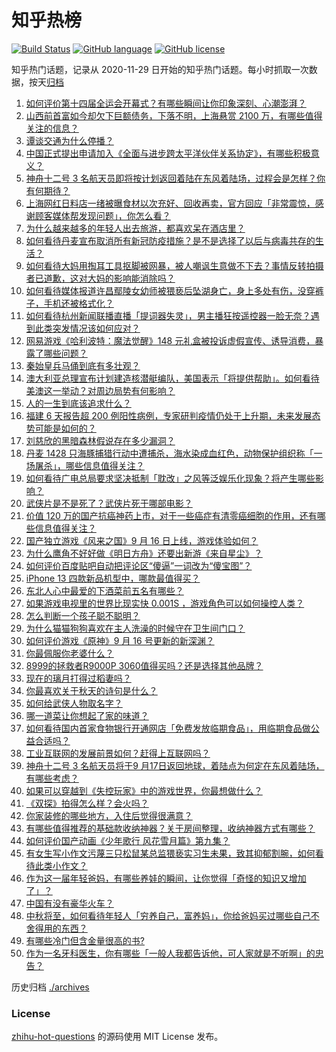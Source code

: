 # 知乎热榜
[![Build Status](https://github.com/ToWeLong/zhihu-hot-questions/workflows/CI/badge.svg)](https://github.com/ToWeLong/zhihu-hot-questions/actions)
[![GitHub language](https://img.shields.io/badge/language-golang-orange.svg)](https://golang.org/)
[![GitHub license](https://img.shields.io/github/license/ToWeLong/zhihu-hot-questions)](https://github.com/ToWeLong/zhihu-hot-questions/blob/main/LICENSE)

知乎热门话题，记录从 2020-11-29 日开始的知乎热门话题。每小时抓取一次数据，按天[归档](./archives)

<!-- BEGIN -->

1. [如何评价第十四届全运会开幕式？有哪些瞬间让你印象深刻、心潮澎湃？](https://www.zhihu.com/question/487062564)
1. [山西前首富如今却欠下巨额债务，下落不明，上海悬赏 2100 万，有哪些值得关注的信息？](https://www.zhihu.com/question/487252576)
1. [谭谈交通为什么停播？](https://www.zhihu.com/question/322357580)
1. [中国正式提出申请加入《全面与进步跨太平洋伙伴关系协定》，有哪些积极意义？](https://www.zhihu.com/question/487298162)
1. [神舟十二号 3 名航天员即将按计划返回着陆在东风着陆场，过程会是怎样？你有何期待？](https://www.zhihu.com/question/486903558)
1. [上海网红日料店一绪被曝食材以次充好、回收再卖，官方回应「非常震惊，感谢顾客媒体帮发现问题」，你怎么看？](https://www.zhihu.com/question/486860382)
1. [为什么越来越多的年轻人出去旅游，都喜欢呆在酒店里？](https://www.zhihu.com/question/485764522)
1. [如何看待丹麦宣布取消所有新冠防疫措施？是不是选择了以后与病毒共存的生活？](https://www.zhihu.com/question/486885290)
1. [如何看待大妈用掏耳工具抠脚被网暴，被人嘲讽生意做不下去？事情反转拍摄者已道歉，这对大妈的影响能消除吗？](https://www.zhihu.com/question/487198728)
1. [如何看待媒体报道许昌鄢陵女幼师被猥亵后坠湖身亡，身上多处有伤，没穿裤子，手机还被格式化？](https://www.zhihu.com/question/486478473)
1. [如何看待杭州新闻联播直播「提词器失灵」，男主播狂按遥控器一脸无奈？遇到此类突发情况该如何应对？](https://www.zhihu.com/question/487183789)
1. [网易游戏《哈利波特：魔法觉醒》148 元礼盒被投诉虚假宣传、诱导消费，暴露了哪些问题？](https://www.zhihu.com/question/486055459)
1. [秦始皇兵马俑到底有多壮观？](https://www.zhihu.com/question/64107181)
1. [澳大利亚总理宣布计划建造核潜艇编队，美国表示「将提供帮助」。如何看待美澳这一举动？对周边局势有何影响？](https://www.zhihu.com/question/487196387)
1. [人的一生到底该追求什么？](https://www.zhihu.com/question/38869606)
1. [福建 6 天报告超 200 例阳性病例，专家研判疫情仍处于上升期，未来发展态势可能是如何的？](https://www.zhihu.com/question/487338745)
1. [刘慈欣的黑暗森林假说存在多少漏洞？](https://www.zhihu.com/question/451440009)
1. [丹麦 1428 只海豚捕猎行动中遭捕杀，海水染成血红色，动物保护组织称「一场屠杀」，哪些信息值得关注？](https://www.zhihu.com/question/486715589)
1. [如何看待广电总局要求坚决抵制「耽改」之风等泛娱乐化现象？将产生哪些影响？](https://www.zhihu.com/question/487337737)
1. [武侠片是不是死了？武侠片死于哪部电影？](https://www.zhihu.com/question/19633656)
1. [价值 120 万的国产抗癌神药上市，对于一些癌症有清零癌细胞的作用，还有哪些信息值得关注？](https://www.zhihu.com/question/487048154)
1. [国产独立游戏《风来之国》9 月 16 日上线，游戏体验如何？](https://www.zhihu.com/question/487026882)
1. [为什么鹰角不好好做《明日方舟》还要出新游《来自星尘》？](https://www.zhihu.com/question/487062782)
1. [如何评价百度贴吧自动把评论区“傻逼”一词改为“傻宝图”？](https://www.zhihu.com/question/486910251)
1. [iPhone 13 四款新品机型中，哪款最值得买？](https://www.zhihu.com/question/487173222)
1. [东北人心中最爱的下酒菜前五名有哪些？](https://www.zhihu.com/question/477928234)
1. [如果游戏电视里的世界比现实快 0.001S ，游戏角色可以如何操控人类？](https://www.zhihu.com/question/487191269)
1. [怎么判断一个孩子聪不聪明？](https://www.zhihu.com/question/460441961)
1. [为什么猫猫狗狗喜欢在主人洗澡的时候守在卫生间门口？](https://www.zhihu.com/question/20194393)
1. [如何评价游戏《原神》9 月 16 号更新的新深渊？](https://www.zhihu.com/question/487196345)
1. [你最佩服你老婆什么？](https://www.zhihu.com/question/19931723)
1. [8999的拯救者R9000P 3060值得买吗？还是选择其他品牌？](https://www.zhihu.com/question/485227705)
1. [现在的璃月打得过稻妻吗？](https://www.zhihu.com/question/486952611)
1. [你最喜欢关于秋天的诗句是什么？](https://www.zhihu.com/question/478993110)
1. [如何给武侠人物取名字？](https://www.zhihu.com/question/31368962)
1. [哪一道菜让你想起了家的味道？](https://www.zhihu.com/question/487176242)
1. [如何看待国内首家食物银行开通网店「免费发放临期食品」，用临期食品做公益合适吗？](https://www.zhihu.com/question/487145213)
1. [工业互联网的发展前景如何？赶得上互联网吗？](https://www.zhihu.com/question/328370648)
1. [神舟十二号 3 名航天员将于9 月17日返回地球，着陆点为何定在东风着陆场，有哪些考虑？](https://www.zhihu.com/question/486830250)
1. [如果可以穿越到《失控玩家》中的游戏世界，你最想做什么？](https://www.zhihu.com/question/485569404)
1. [《双探》拍得怎么样？会火吗？](https://www.zhihu.com/question/392103010)
1. [你家装修的哪些地方，入住后觉得很满意？](https://www.zhihu.com/question/396028557)
1. [有哪些值得推荐的基础款收纳神器？关于房间整理，收纳神器方式有哪些？](https://www.zhihu.com/question/47965798)
1. [如何评价国产动画《少年歌行 风花雪月篇》第九集？](https://www.zhihu.com/question/486711897)
1. [有女生写小作文污蔑三只松鼠某总监猥亵实习生未果，致其抑郁割腕，如何看待此类小作文？](https://www.zhihu.com/question/486704342)
1. [作为这一届年轻爸妈，有哪些养娃的瞬间，让你觉得「奇怪的知识又增加了」？](https://www.zhihu.com/question/487191560)
1. [中国有没有豪华火车？](https://www.zhihu.com/question/24385576)
1. [中秋将至，如何看待年轻人「穷养自己，富养妈」，你给爸妈买过哪些自己不舍得用的东西？](https://www.zhihu.com/question/487207477)
1. [有哪些冷门但含金量很高的书?](https://www.zhihu.com/question/485883881)
1. [作为一名牙科医生，你有哪些「一般人我都告诉他，可人家就是不听啊」的忠告？](https://www.zhihu.com/question/56477060)

<!-- END -->

历史归档 [./archives](./archives)


### License
[zhihu-hot-questions](https://github.com/towelong/zhihu-hot-questions) 的源码使用 MIT License 发布。